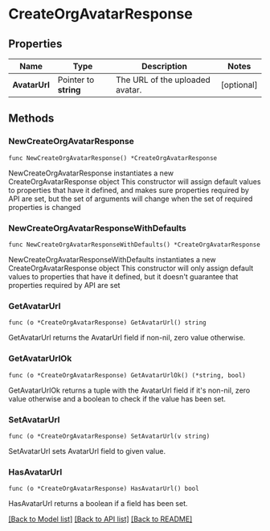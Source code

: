 # CreateOrgAvatarResponse

## Properties

Name | Type | Description | Notes
------------ | ------------- | ------------- | -------------
**AvatarUrl** | Pointer to **string** | The URL of the uploaded avatar. | [optional] 

## Methods

### NewCreateOrgAvatarResponse

`func NewCreateOrgAvatarResponse() *CreateOrgAvatarResponse`

NewCreateOrgAvatarResponse instantiates a new CreateOrgAvatarResponse object
This constructor will assign default values to properties that have it defined,
and makes sure properties required by API are set, but the set of arguments
will change when the set of required properties is changed

### NewCreateOrgAvatarResponseWithDefaults

`func NewCreateOrgAvatarResponseWithDefaults() *CreateOrgAvatarResponse`

NewCreateOrgAvatarResponseWithDefaults instantiates a new CreateOrgAvatarResponse object
This constructor will only assign default values to properties that have it defined,
but it doesn't guarantee that properties required by API are set

### GetAvatarUrl

`func (o *CreateOrgAvatarResponse) GetAvatarUrl() string`

GetAvatarUrl returns the AvatarUrl field if non-nil, zero value otherwise.

### GetAvatarUrlOk

`func (o *CreateOrgAvatarResponse) GetAvatarUrlOk() (*string, bool)`

GetAvatarUrlOk returns a tuple with the AvatarUrl field if it's non-nil, zero value otherwise
and a boolean to check if the value has been set.

### SetAvatarUrl

`func (o *CreateOrgAvatarResponse) SetAvatarUrl(v string)`

SetAvatarUrl sets AvatarUrl field to given value.

### HasAvatarUrl

`func (o *CreateOrgAvatarResponse) HasAvatarUrl() bool`

HasAvatarUrl returns a boolean if a field has been set.


[[Back to Model list]](../README.md#documentation-for-models) [[Back to API list]](../README.md#documentation-for-api-endpoints) [[Back to README]](../README.md)


